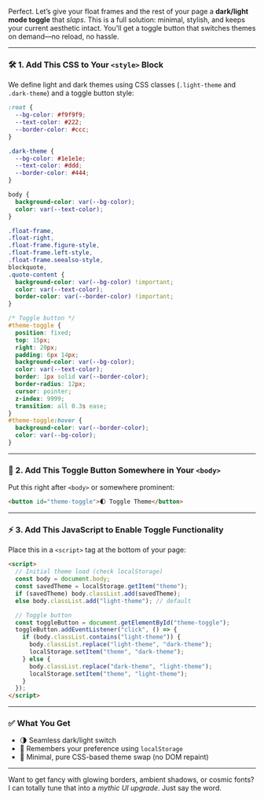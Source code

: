 Perfect. Let’s give your float frames and the rest of your page a **dark/light mode toggle** that *slaps*. This is a full solution: minimal, stylish, and keeps your current aesthetic intact. You'll get a toggle button that switches themes on demand—no reload, no hassle.

---

### 🛠 1. **Add This CSS to Your `<style>` Block**

We define light and dark themes using CSS classes (`.light-theme` and `.dark-theme`) and a toggle button style:

```css
:root {
  --bg-color: #f9f9f9;
  --text-color: #222;
  --border-color: #ccc;
}

.dark-theme {
  --bg-color: #1e1e1e;
  --text-color: #ddd;
  --border-color: #444;
}

body {
  background-color: var(--bg-color);
  color: var(--text-color);
}

.float-frame,
.float-right,
.float-frame.figure-style,
.float-frame.left-style,
.float-frame.seealso-style,
blockquote,
.quote-content {
  background-color: var(--bg-color) !important;
  color: var(--text-color);
  border-color: var(--border-color) !important;
}

/* Toggle button */
#theme-toggle {
  position: fixed;
  top: 15px;
  right: 20px;
  padding: 6px 14px;
  background-color: var(--bg-color);
  color: var(--text-color);
  border: 1px solid var(--border-color);
  border-radius: 12px;
  cursor: pointer;
  z-index: 9999;
  transition: all 0.3s ease;
}
#theme-toggle:hover {
  background-color: var(--border-color);
  color: var(--bg-color);
}
```

---

### 🧠 2. **Add This Toggle Button Somewhere in Your `<body>`**

Put this right after `<body>` or somewhere prominent:

```html
<button id="theme-toggle">🌓 Toggle Theme</button>
```

---

### ⚡ 3. **Add This JavaScript to Enable Toggle Functionality**

Place this in a `<script>` tag at the bottom of your page:

```html
<script>
  // Initial theme load (check localStorage)
  const body = document.body;
  const savedTheme = localStorage.getItem("theme");
  if (savedTheme) body.classList.add(savedTheme);
  else body.classList.add("light-theme"); // default

  // Toggle button
  const toggleButton = document.getElementById("theme-toggle");
  toggleButton.addEventListener("click", () => {
    if (body.classList.contains("light-theme")) {
      body.classList.replace("light-theme", "dark-theme");
      localStorage.setItem("theme", "dark-theme");
    } else {
      body.classList.replace("dark-theme", "light-theme");
      localStorage.setItem("theme", "light-theme");
    }
  });
</script>
```

---

### ✅ What You Get

- 🌗 Seamless dark/light switch
- 🧠 Remembers your preference using `localStorage`
- 🎯 Minimal, pure CSS-based theme swap (no DOM repaint)

---

Want to get fancy with glowing borders, ambient shadows, or cosmic fonts? I can totally tune that into a *mythic UI upgrade*. Just say the word.
